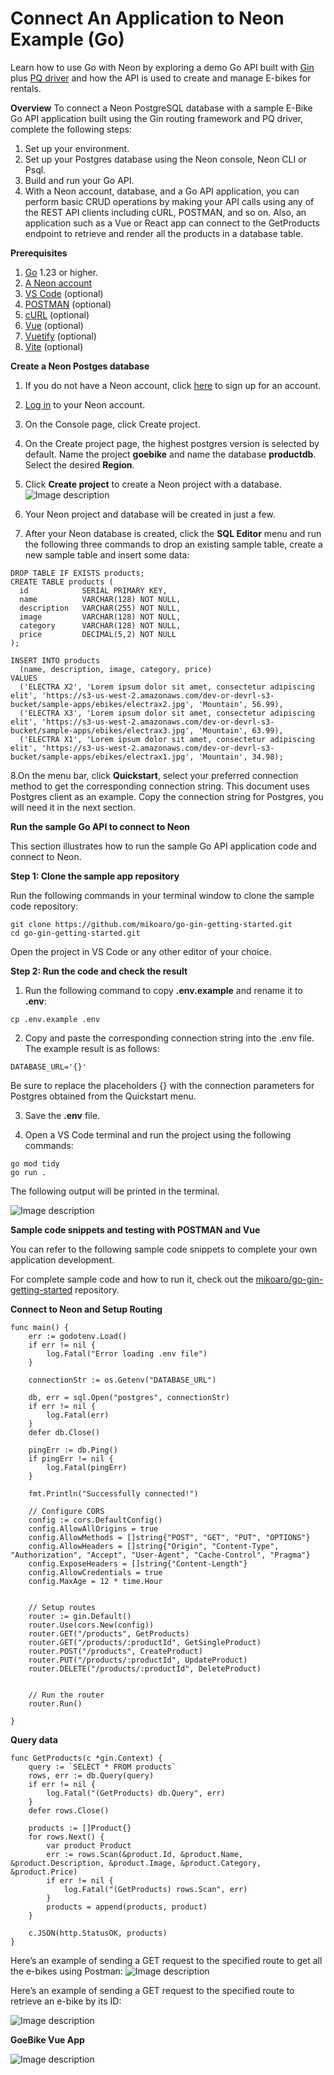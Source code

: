 # Connect An Application to Neon Example (Go)

Learn how to use Go with Neon by exploring a demo Go API built with [Gin](https://github.com/gin-gonic/gin) plus [PQ driver](https://github.com/lib/pq) and how the API is used to create and manage E-bikes for rentals.

**Overview**
To connect a Neon PostgreSQL database with a sample E-Bike Go API application built using the Gin routing framework and PQ driver, complete the following steps:

1. Set up your environment.
2. Set up your Postgres database using the Neon console, Neon CLI or Psql.
3. Build and run your Go API.
4. With a Neon account, database, and a Go API application, you can perform basic CRUD operations by making your API calls using any of the REST API clients including cURL, POSTMAN, and so on. Also, an application such as a Vue or React app can connect to the GetProducts endpoint to retrieve and render all the products in a database table.

**Prerequisites**

1. [Go](https://go.dev/doc/install) 1.23 or higher.
2. [A Neon account](https://console.neon.tech/signup)
3. [VS Code](https://code.visualstudio.com/download) (optional)
4. [POSTMAN](https://www.postman.com/) (optional)
5. [cURL](https://curl.se/download.html) (optional)
6. [Vue](https://vuejs.org/guide/quick-start) (optional)
7. [Vuetify](https://vuetifyjs.com/en/getting-started/installation/#installation) (optional)
8. [Vite](https://vitejs.dev/guide/#scaffolding-your-first-vite-project) (optional)

**Create a Neon Postges database**

1. If you do not have a Neon account, click [here](https://console.neon.tech/signup) to sign up for an account.
2. [Log in](https://console.neon.tech/login) to your Neon account.
3. On the Console page, click Create project.
4. On the Create project page, the highest postgres version is selected by default. Name the project **goebike** and name the database **productdb**. Select the desired **Region**. 
5. Click **Create project** to create a Neon project with a database.
![Image description](https://dev-to-uploads.s3.amazonaws.com/uploads/articles/5c22f9zlc2n7g1v3yw1r.png)

6. Your Neon project and database will be created in just a few.
7. After your Neon database is created, click the **SQL Editor** menu and run the following three commands to drop an existing sample table, create a new sample table and insert some data:

```
DROP TABLE IF EXISTS products;
CREATE TABLE products (
  id            SERIAL PRIMARY KEY,
  name          VARCHAR(128) NOT NULL,
  description   VARCHAR(255) NOT NULL,
  image         VARCHAR(128) NOT NULL,
  category      VARCHAR(128) NOT NULL,
  price         DECIMAL(5,2) NOT NULL
);

INSERT INTO products
  (name, description, image, category, price)
VALUES
  ('ELECTRA X2', 'Lorem ipsum dolor sit amet, consectetur adipiscing elit', 'https://s3-us-west-2.amazonaws.com/dev-or-devrl-s3-bucket/sample-apps/ebikes/electrax2.jpg', 'Mountain', 56.99),
  ('ELECTRA X3', 'Lorem ipsum dolor sit amet, consectetur adipiscing elit', 'https://s3-us-west-2.amazonaws.com/dev-or-devrl-s3-bucket/sample-apps/ebikes/electrax3.jpg', 'Mountain', 63.99),
  ('ELECTRA X1', 'Lorem ipsum dolor sit amet, consectetur adipiscing elit', 'https://s3-us-west-2.amazonaws.com/dev-or-devrl-s3-bucket/sample-apps/ebikes/electrax1.jpg', 'Mountain', 34.98);
```

8.On the menu bar, click **Quickstart**, select your preferred connection method to get the corresponding connection string. This document uses Postgres client as an example. Copy the connection string for Postgres, you will need it in the next section.

**Run the sample Go API to connect to Neon**

This section illustrates how to run the sample Go API application code and connect to Neon.

**Step 1: Clone the sample app repository**

Run the following commands in your terminal window to clone the sample code repository:

```
git clone https://github.com/mikoaro/go-gin-getting-started.git
cd go-gin-getting-started.git
```
Open the project in VS Code or any other editor of your choice.

**Step 2: Run the code and check the result**

1. Run the following command to copy **.env.example** and rename it to **.env**:

```
cp .env.example .env
```
2. Copy and paste the corresponding connection string into the .env file. The example result is as follows:

```
DATABASE_URL='{}'
```
Be sure to replace the placeholders {} with the connection parameters for Postgres obtained from the Quickstart menu.

3. Save the **.env** file. 

4. Open a VS Code terminal and run the project using the following commands:

```
go mod tidy
go run .
```
The following output will be printed in the terminal.

![Image description](https://dev-to-uploads.s3.amazonaws.com/uploads/articles/tv5x5r55t4gv8iwu8abj.png)

**Sample code snippets and testing with POSTMAN and Vue**

You can refer to the following sample code snippets to complete your own application development.

For complete sample code and how to run it, check out the [mikoaro/go-gin-getting-started](https://github.com/mikoaro/go-gin-getting-started) repository.

**Connect to Neon and Setup Routing**

```
func main() {
	err := godotenv.Load()
	if err != nil {
		log.Fatal("Error loading .env file")
	}

	connectionStr := os.Getenv("DATABASE_URL")

	db, err = sql.Open("postgres", connectionStr)
	if err != nil {
		log.Fatal(err)
	}
	defer db.Close()

	pingErr := db.Ping()
	if pingErr != nil {
		log.Fatal(pingErr)
	}

	fmt.Println("Successfully connected!")

	// Configure CORS
	config := cors.DefaultConfig()
    config.AllowAllOrigins = true
    config.AllowMethods = []string{"POST", "GET", "PUT", "OPTIONS"}
    config.AllowHeaders = []string{"Origin", "Content-Type", "Authorization", "Accept", "User-Agent", "Cache-Control", "Pragma"}
    config.ExposeHeaders = []string{"Content-Length"}
    config.AllowCredentials = true
    config.MaxAge = 12 * time.Hour


	// Setup routes
	router := gin.Default()
	router.Use(cors.New(config))
	router.GET("/products", GetProducts)
	router.GET("/products/:productId", GetSingleProduct)
	router.POST("/products", CreateProduct)
	router.PUT("/products/:productId", UpdateProduct)
	router.DELETE("/products/:productId", DeleteProduct)


	// Run the router
	router.Run()

}
```

**Query data**

```
func GetProducts(c *gin.Context) {
	query := `SELECT * FROM products`
	rows, err := db.Query(query)
	if err != nil {
		log.Fatal("(GetProducts) db.Query", err)
	}
	defer rows.Close()

	products := []Product{}
	for rows.Next() {
		var product Product
		err := rows.Scan(&product.Id, &product.Name, &product.Description, &product.Image, &product.Category, &product.Price)
		if err != nil {
			log.Fatal("(GetProducts) rows.Scan", err)
		}
		products = append(products, product)
	}

	c.JSON(http.StatusOK, products)
}
```

Here’s an example of sending a GET request to the specified route to get all the e-bikes using Postman:
![Image description](https://dev-to-uploads.s3.amazonaws.com/uploads/articles/6yzs9y6k6vst6ojo5jn1.png)

Here’s an example of sending a GET request to the specified route to retrieve an e-bike by its ID:

![Image description](https://dev-to-uploads.s3.amazonaws.com/uploads/articles/uug5wejj8zc3vuzoy8ci.png)

**GoeBike Vue App**


![Image description](https://dev-to-uploads.s3.amazonaws.com/uploads/articles/au0toty7dofuphakzsdy.png)